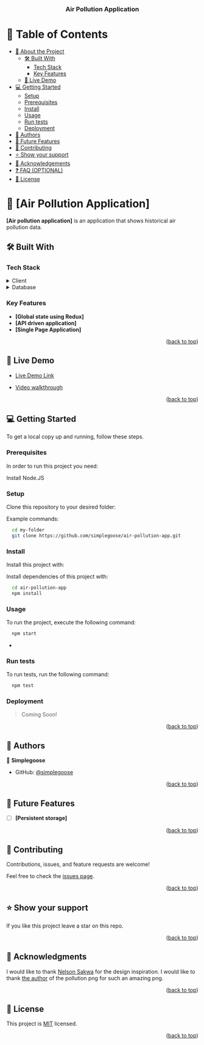 <a name="readme-top"></a>

<div align="center">
  <h3><b>Air Pollution Application</b></h3>
</div>

<!-- TABLE OF CONTENTS -->

# 📗 Table of Contents

- [📖 About the Project](#about-project)
  - [🛠 Built With](#built-with)
    - [Tech Stack](#tech-stack)
    - [Key Features](#key-features)
  - [🚀 Live Demo](#live-demo)
- [💻 Getting Started](#getting-started)
  - [Setup](#setup)
  - [Prerequisites](#prerequisites)
  - [Install](#install)
  - [Usage](#usage)
  - [Run tests](#run-tests)
  - [Deployment](#triangular_flag_on_post-deployment)
- [👥 Authors](#authors)
- [🔭 Future Features](#future-features)
- [🤝 Contributing](#contributing)
- [⭐️ Show your support](#support)
- [🙏 Acknowledgements](#acknowledgements)
- [❓ FAQ (OPTIONAL)](#faq)
- [📝 License](#license)

<!-- PROJECT DESCRIPTION -->

# 📖 [Air Pollution Application] <a name="about-project"></a>

**[Air pollution application]** is an application that shows historical air pollution data.

## 🛠 Built With <a name="built-with"></a>

### Tech Stack <a name="tech-stack"></a>

<details>
  <summary>Client</summary>
  <ul>
    <li><a href="https://reactjs.org/">React.js</a></li>
  </ul>
</details>

<details>
  <summary>Database</summary>
  <ul>
    <li><a href="https://openweathermap.org/api/air-pollution">Open weather</a></li>
  </ul>
</details>

<!-- Features -->

### Key Features <a name="key-features"></a>

- **[Global state using Redux]**
- **[API driven application]**
- **[Single Page Application]**

<p align="right">(<a href="#readme-top">back to top</a>)</p>

<!-- LIVE DEMO -->

## 🚀 Live Demo <a name="live-demo"></a>

- [Live Demo Link](https://air-pollution-88cv.onrender.com)

- [Video walkthrough](https://www.loom.com/share/36975ec431be4f44a8c4991896bb44aa)

<p align="right">(<a href="#readme-top">back to top</a>)</p>

<!-- GETTING STARTED -->

## 💻 Getting Started <a name="getting-started"></a>

To get a local copy up and running, follow these steps.

### Prerequisites

In order to run this project you need:

Install Node.JS

### Setup

Clone this repository to your desired folder:

Example commands:

```sh
  cd my-folder
  git clone https://github.com/simplegoose/air-pollution-app.git
```

### Install

Install this project with:

Install dependencies of this project with:

```sh
  cd air-pollution-app
  npm install
```

### Usage

To run the project, execute the following command:

```sh
  npm start
```
-

### Run tests

To run tests, run the following command:

```sh
  npm test
```

### Deployment

> Coming Soon!

<p align="right">(<a href="#readme-top">back to top</a>)</p>

<!-- AUTHORS -->

## 👥 Authors <a name="authors"></a>

👤 **Simplegoose**

- GitHub: [@simplegoose](https://github.com/simplegoose)

<p align="right">(<a href="#readme-top">back to top</a>)</p>

<!-- FUTURE FEATURES -->

## 🔭 Future Features <a name="future-features"></a>

- [ ] **[Persistent storage]**

<p align="right">(<a href="#readme-top">back to top</a>)</p>

<!-- CONTRIBUTING -->

## 🤝 Contributing <a name="contributing"></a>

Contributions, issues, and feature requests are welcome!

Feel free to check the [issues page](../../issues/).

<p align="right">(<a href="#readme-top">back to top</a>)</p>

<!-- SUPPORT -->

## ⭐️ Show your support <a name="support"></a>

If you like this project leave a star on this repo.

<p align="right">(<a href="#readme-top">back to top</a>)</p>

<!-- ACKNOWLEDGEMENTS -->

## 🙏 Acknowledgments <a name="acknowledgements"></a>

I would like to thank [Nelson Sakwa](https://www.behance.net/sakwadesignstudio) for the design inspiration.
I would like to thank [the author](https://www.flaticon.com/free-icons/pollution) of the pollution png for such an amazing png.

<p align="right">(<a href="#readme-top">back to top</a>)</p>

<!-- LICENSE -->

## 📝 License <a name="license"></a>

This project is [MIT](./MIT.md) licensed.

<p align="right">(<a href="#readme-top">back to top</a>)</p>

